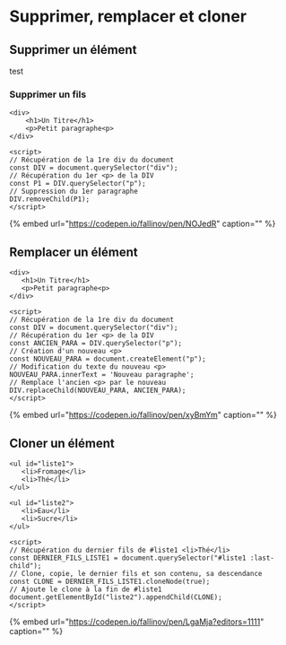 # Supprimer, remplacer et cloner

## Supprimer un élément

test

### Supprimer un fils

```markup
<div>
    <h1>Un Titre</h1>
    <p>Petit paragraphe<p>
</div>

<script>
// Récupération de la 1re div du document
const DIV = document.querySelector("div");
// Récupération du 1er <p> de la DIV
const P1 = DIV.querySelector("p");
// Suppression du 1er paragraphe
DIV.removeChild(P1);
</script>
```

{% embed url="https://codepen.io/fallinov/pen/NOJedR" caption="" %}

## Remplacer un élément

```markup
<div>
   <h1>Un Titre</h1>
   <p>Petit paragraphe<p>
</div>

<script>
// Récupération de la 1re div du document
const DIV = document.querySelector("div");
// Récupération du 1er <p> de la DIV
const ANCIEN_PARA = DIV.querySelector("p");
// Création d'un nouveau <p>
const NOUVEAU_PARA = document.createElement("p");
// Modification du texte du nouveau <p>
NOUVEAU_PARA.innerText = 'Nouveau paragraphe';
// Remplace l'ancien <p> par le nouveau
DIV.replaceChild(NOUVEAU_PARA, ANCIEN_PARA);
</script>
```

{% embed url="https://codepen.io/fallinov/pen/xyBmYm" caption="" %}

## Cloner un élément

```markup
<ul id="liste1">
   <li>Fromage</li>
   <li>Thé</li>
</ul>

<ul id="liste2">
   <li>Eau</li>
   <li>Sucre</li>
</ul>

<script>
// Récupération du dernier fils de #liste1 <li>Thé</li>
const DERNIER_FILS_LISTE1 = document.querySelector("#liste1 :last-child");
// Clone, copie, le dernier fils et son contenu, sa descendance
const CLONE = DERNIER_FILS_LISTE1.cloneNode(true);
// Ajoute le clone à la fin de #liste1
document.getElementById("liste2").appendChild(CLONE);
</script>
```

{% embed url="https://codepen.io/fallinov/pen/LgaMja?editors=1111" caption="" %}

